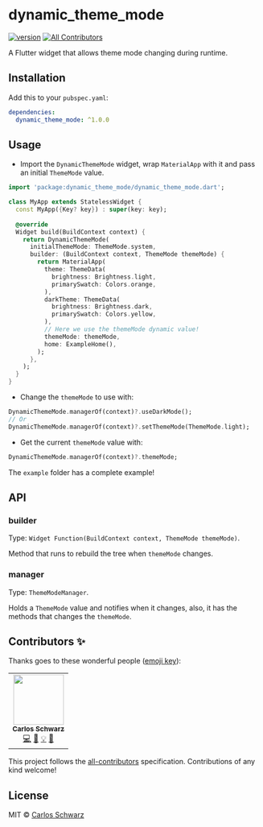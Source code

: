 # dynamic_theme_mode

<!-- ALL-CONTRIBUTORS-BADGE:START - Do not remove or modify this section -->

[![version][version-badge]][package]
[![All Contributors](https://img.shields.io/badge/all_contributors-1-orange.svg?style=flat-square)](#contributors-)

<!-- ALL-CONTRIBUTORS-BADGE:END -->

A Flutter widget that allows theme mode changing during runtime.

## Installation

Add this to your `pubspec.yaml`:

```yaml
dependencies:
  dynamic_theme_mode: ^1.0.0
```

## Usage

- Import the `DynamicThemeMode` widget, wrap `MaterialApp` with it and pass an initial `ThemeMode` value.

```dart
import 'package:dynamic_theme_mode/dynamic_theme_mode.dart';

class MyApp extends StatelessWidget {
  const MyApp({Key? key}) : super(key: key);
  
  @override
  Widget build(BuildContext context) {
    return DynamicThemeMode(
      initialThemeMode: ThemeMode.system,
      builder: (BuildContext context, ThemeMode themeMode) {
        return MaterialApp(
          theme: ThemeData(
            brightness: Brightness.light,
            primarySwatch: Colors.orange,
          ),
          darkTheme: ThemeData(
            brightness: Brightness.dark,
            primarySwatch: Colors.yellow,
          ),
          // Here we use the themeMode dynamic value!
          themeMode: themeMode,
          home: ExampleHome(),
        );
      },
    );
  }
}
```

- Change the `themeMode` to use with:

```dart
DynamicThemeMode.managerOf(context)?.useDarkMode();
// Or
DynamicThemeMode.managerOf(context)?.setThemeMode(ThemeMode.light);
```

- Get the current `themeMode` value with:

```dart
DynamicThemeMode.managerOf(context)?.themeMode;
```

The `example` folder has a complete example!

## API

### builder

Type: `Widget Function(BuildContext context, ThemeMode themeMode)`.

Method that runs to rebuild the tree when `themeMode` changes.

### manager

Type: `ThemeModeManager`.

Holds a `ThemeMode` value and notifies when it changes, also, it
has the methods that changes the `themeMode`.

## Contributors ✨

Thanks goes to these wonderful people ([emoji key](https://allcontributors.org/docs/en/emoji-key)):

<!-- ALL-CONTRIBUTORS-LIST:START - Do not remove or modify this section -->
<!-- prettier-ignore-start -->
<!-- markdownlint-disable -->
<table>
  <tr>
    <td align="center"><a href="https://github.com/dev-schwarz"><img src="https://avatars0.githubusercontent.com/u/72122596?v=4" width="100px;" alt=""/><br /><sub><b>Carlos Schwarz</b></sub></a><br /><a href="https://github.com/dev-schwarz/dynamic_theme_mode/commits?author=dev-schwarz" title="Code">💻</a> <a href="#design-dev-schwarz" title="Design">🎨</a> <a href="#example-dev-schwarz" title="Examples">💡</a> <a href="#maintenance-dev-schwarz" title="Maintenance">🚧</a></td>
  </tr>
</table>

<!-- markdownlint-enable -->
<!-- prettier-ignore-end -->

<!-- ALL-CONTRIBUTORS-LIST:END -->

This project follows the [all-contributors](https://github.com/all-contributors/all-contributors) specification. Contributions of any kind welcome!

## License

MIT © [Carlos Schwarz](https://github.com/dev-schwarz/)

[version-badge]: https://img.shields.io/pub/v/dynamic_theme_mode?style=flat-square
[package]: https://pub.dev/packages/dynamic_theme_mode